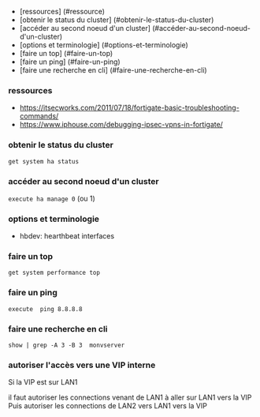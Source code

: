 * [ressources] (#ressource)
* [obtenir le status du cluster] (#obtenir-le-status-du-cluster)
* [accéder au second noeud d'un cluster] (#accéder-au-second-noeud-d'un-cluster)
* [options et terminologie] (#options-et-terminologie)
* [faire un top] (#faire-un-top)
* [faire un ping] (#faire-un-ping)
* [faire une recherche en cli] (#faire-une-recherche-en-cli)

### ressources
* https://itsecworks.com/2011/07/18/fortigate-basic-troubleshooting-commands/
* https://www.iphouse.com/debugging-ipsec-vpns-in-fortigate/

### obtenir le status du cluster

`get system ha status`


### accéder au second noeud d'un cluster

`execute ha manage 0` (ou 1)

### options et terminologie

* hbdev: hearthbeat interfaces

### faire un top

`get system performance top`

### faire un ping

`execute  ping 8.8.8.8`

### faire une recherche en cli

`show | grep -A 3 -B 3  monvserver`

### autoriser l'accès vers une VIP interne

Si la VIP est sur LAN1

il faut autoriser les connections venant de LAN1 à aller sur LAN1 vers la VIP
Puis autoriser les connections de LAN2 vers LAN1 vers la VIP
